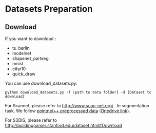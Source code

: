 # Datasets Preparation

## Download

If you want to download :

* tu_berlin
* modelnet
* shapenet_partseg
* mnist
* cifar10
* quick_draw

You can use download_datasets.py:

```
python download_datasets.py -f [path to data folder] -d [Dataset to download]
```

For Scannet, please refer to http://www.scan-net.org/ . In segmentation task, We follow [pointnet++ preprocessed data](https://github.com/charlesq34/pointnet2/tree/master/scannet) ([Onedrive link](https://1drv.ms/u/s!ApbTjxa06z9CgQhxDuSJPB5-FHtm)).

For S3DIS, please refer to http://buildingparser.stanford.edu/dataset.html#Download
